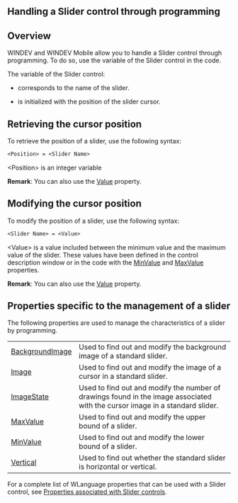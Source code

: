 
## Handling a Slider control through programming
			



<a name="NOTE1"></a>
<a name="NOTE1_1"></a>


## Overview
<a name="overview_ELTTEXTE000149"></a>
WINDEV and WINDEV Mobile allow you to handle a Slider control through programming. To do so, use the variable of the Slider control in the code.

The variable of the Slider control:

- corresponds to the name of the slider.

- is initialized with the position of the slider cursor.




<a name="NOTE2"></a>
<a name="NOTE2_1"></a>


## Retrieving the cursor position
<a name="retrieving_the_cursor_position_ELTTEXTE000173"></a>
To retrieve the position of a slider, use the following syntax:


```txt
<Position> = <Slider Name>
```


&lt;Position&gt; is an integer variable

**Remark**: You can also use the [Value](../Proprietes/2510130.md) property.

<a name="NOTE3"></a>
<a name="NOTE3_1"></a>


## Modifying the cursor position
<a name="modifying_the_cursor_position_ELTTEXTE000197"></a>
To modify the position of a slider, use the following syntax:


```txt
<Slider Name> = <Value>
```


&lt;Value&gt; is a value included between the minimum value and the maximum value of the slider. These values have been defined in the control description window or in the code with the [MinValue](../Proprietes/2510008.md) and [MaxValue](../Proprietes/2510009.md) properties.

**Remark**: You can also use the [Value](../Proprietes/2510130.md) property.

<a name="NOTE4"></a>
<a name="NOTE4_1"></a>


## Properties specific to the management of a slider
<a name="properties_specific_the_management_slider_ELTTEXTE000221"></a>
The following properties are used to manage the characteristics of a slider by programming.


|   |   |
| --- | --- |
| [BackgroundImage](../Proprietes/2510056.md) | Used to find out and modify the background image of a standard slider. |
| [Image](../Proprietes/2510034.md) | Used to find out and modify the image of a cursor in a standard slider. |
| [ImageState](../Proprietes/2510055.md) | Used to find out and modify the number of drawings found in the image associated with the cursor image in a standard slider. |
| [MaxValue](../Proprietes/2510009.md) | Used to find out and modify the upper bound of a slider. |
| [MinValue](../Proprietes/2510008.md) | Used to find out and modify the lower bound of a slider. |
| [Vertical](../Proprietes/2510133.md) | Used to find out whether the standard slider is horizontal or vertical. |


For a complete list of WLanguage properties that can be used with a Slider control, see [Properties associated with Slider controls](../WDChamp/1013233.md).


